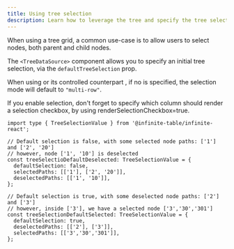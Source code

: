 ```yaml
---
title: Using tree selection
description: Learn how to leverage the tree and specify the tree selection state
---
```


When using a tree grid, a common use-case is to allow users to select nodes, both parent and child nodes.

The `<TreeDataSource>` component allows you to specify an initial tree selection, via the `defaultTreeSelection` prop.

<Note>

When using <DPropLink name="defaultTreeSelection" /> or its controlled counterpart <DPropLink name="treeSelection" />, if no <DPropLink name="selectionMode" /> is specified, the selection mode will default to `"multi-row"`.

</Note>

<Note>

If you enable selection, don't forget to specify which column should render a selection checkbox, by using <PropLink name="columns.renderSelectionCheckbox">renderSelectionCheckbox=true</PropLink>.

</Note>

```tsx title="Example of tree selection value with default selection set to false"
import type { TreeSelectionValue } from '@infinite-table/infinite-react';

// Default selection is false, with some selected node paths: ['1'] and ['2', '20']
// however, node ['1', '10'] is deselected
const treeSelectioDefaultDeselected: TreeSelectionValue = {
  defaultSelection: false,
  selectedPaths: [['1'], ['2', '20']],
  deselectedPaths: [['1', '10']],
};

```

```tsx title="Example of tree selection value with default selection set to true"
// Default selection is true, with some deselected node paths: ['2'] and ['3']
// however, inside ['3'], we have a selected node ['3','30','301']
const treeSelectionDefaultSelected: TreeSelectionValue = {
  defaultSelection: true,
  deselectedPaths: [['2'], ['3']],
  selectedPaths: [['3','30','301']],
};
```

<Sandpack title="Using default tree selection" size="lg">

```tsx file="tree-default-selection-example.page.tsx"
```

</Sandpack>
